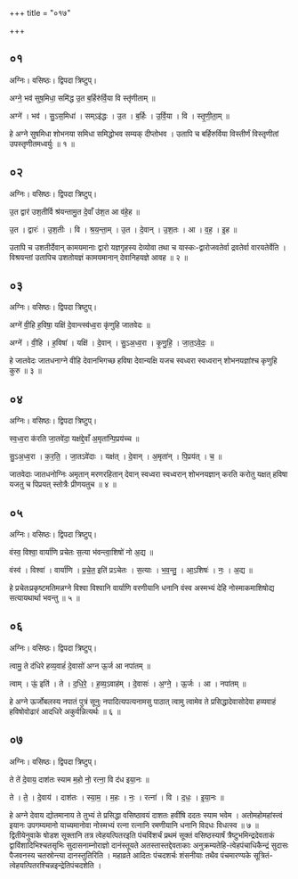 +++
title = "०१७"

+++


## ०१
अग्निः। वसिष्ठः। द्विपदा त्रिष्टुप्।

अग्ने॒ भव॑ सुष॒मिधा॒ समि॑द्ध उ॒त ब॒र्हिरु॑र्वि॒या वि स्तृ॑णीताम् ॥

अग्ने॑ । भव॑ । सु॒ऽस॒मिधा॑ । सम्ऽइ॑द्धः । उ॒त । ब॒र्हिः । उ॒र्वि॒या । वि । स्तृ॒णी॒ता॒म् ॥

हे अग्ने सुषमिधा शोभनया समिधा समिद्धोभव सम्यक् दीप्तोभव । उतापि च बर्हिरुर्विया विस्तीर्णं विस्तृणीतां उपस्तृणीतमध्वर्युः ॥ १ ॥

## ०२
अग्निः। वसिष्ठः। द्विपदा त्रिष्टुप्।

उ॒त द्वार॑ उश॒तीर्वि श्र॑यन्तामु॒त दे॒वाँ उ॑श॒त आ व॑हे॒ह ॥

उ॒त । द्वारः॑ । उ॒श॒तीः । वि । श्र॒य॒न्ता॒म् । उ॒त । दे॒वान् । उ॒श॒तः । आ । व॒ह॒ । इ॒ह ॥

उतापि च उशतीर्देवान् कामयमानाः द्वारो यज्ञगृहस्य देव्योवा तथा च यास्कः-द्वारोजवतेर्वा द्रवतेर्वा वारयतेर्वेति । विश्रयन्तां उतापिच उशतोयज्ञं कामयमानान् देवानिहयज्ञे आवह ॥ २ ॥

## ०३
अग्निः। वसिष्ठः। द्विपदा त्रिष्टुप्।

अग्ने॑ वी॒हि ह॒विषा॒ यक्षि॑ दे॒वान्त्स्व॑ध्व॒रा कृ॑णुहि जातवेदः ॥

अग्ने॑ । वी॒हि । ह॒विषा॑ । यक्षि॑ । दे॒वान् । सु॒ऽअ॒ध्व॒रा । कृ॒णु॒हि॒ । जा॒त॒ऽवे॒दः॒ ॥

हे जातवेदः जातधनाग्ने वीहि देवानभिगच्छ हविषा देवान्यक्षि यजच स्वध्वरा स्वध्वरान् शोभनयज्ञांश्च कृणुहि कुरु ॥ ३ ॥

## ०४
अग्निः। वसिष्ठः। द्विपदा त्रिष्टुप्।

स्व॒ध्व॒रा क॑रति जा॒तवे॑दा॒ यक्ष॑द्दे॒वाँ अ॒मृता॑न्पि॒प्रय॑च्च ॥

सु॒ऽअ॒ध्व॒रा । क॒र॒ति॒ । जा॒तऽवे॑दाः । यक्ष॑त् । दे॒वान् । अ॒मृता॑न् । पि॒प्रय॑त् । च॒ ॥

जातवेदाः जातधनोग्निः अमृतान् मरणरहितान् देवान् स्वध्वरा स्वध्वरान् शोभनयज्ञान् करति करोतु यक्षत् हविषा यजतु च पिप्रयत् स्तोत्रैः प्रीणयतुच ॥ ४ ॥

## ०५
अग्निः। वसिष्ठः। द्विपदा त्रिष्टुप्।

वंस्व॒ विश्वा॒ वार्या॑णि प्रचेतः स॒त्या भ॑वन्त्वा॒शिषो॑ नो अ॒द्य ॥

वंस्व॑ । विश्वा॑ । वार्या॑णि । प्र॒चे॒त॒ इति॑ प्रऽचेतः । स॒त्याः । भ॒व॒न्तु॒ । आ॒ऽशिषः॑ । नः॒ । अ॒द्य ॥

हे प्रचेतःप्रकृष्टमतिमन्नग्ने विश्वा विश्वानि वार्याणि वरणीयानि धनानि वंस्व अस्मभ्यं देहि नोस्माकमाशिषोद्य सत्यायथार्था भवन्तु ॥ ५ ॥

## ०६
अग्निः। वसिष्ठः। द्विपदा त्रिष्टुप्।

त्वामु॒ ते द॑धिरे हव्य॒वाहं॑ दे॒वासो॑ अग्न ऊ॒र्ज आ नपा॑तम् ॥

त्वाम् । ऊं॒ इति॑ । ते । द॒धि॒रे॒ । ह॒व्य॒ऽवाह॑म् । दे॒वासः॑ । अ॒ग्ने॒ । ऊ॒र्जः । आ । नपा॑तम् ॥

हे अग्ने ऊर्जोबलस्य नपातं पुत्रं सूनुः नपादित्यपत्यनामसु पाठात् त्वामु त्वामेव ते प्रसिद्धादेवासोदेवा हव्यवाहं हविषोवोढारं आदधिरे अकुर्वन्नित्यर्थः ॥ ६ ॥

## ०७
अग्निः। वसिष्ठः। द्विपदा त्रिष्टुप्।

ते ते॑ दे॒वाय॒ दाश॑तः स्याम म॒हो नो॒ रत्ना॒ वि द॑ध इया॒नः ॥

ते । ते॒ । दे॒वाय॑ । दाश॑तः । स्या॒म॒ । म॒हः । नः॒ । रत्ना॑ । वि । द॒धः॒ । इ॒या॒नः ॥

हे अग्ने देवाय द्योतमानाय ते तुभ्यं ते प्रसिद्धा वसिष्ठावयं दाशतः हवींषि ददतः स्याम भवेम । अतोमहोमहांस्त्वं इयानः उपगम्यमानो याच्यमानोवा नोस्मभ्यं रत्ना रत्नानि रमणीयानि धनानि विदधः विधत्स्व ॥ ७ ॥द्वितीयेनुवाके षोडश सूक्तानि तत्र त्वेहयत्पितरइति पंचविंशर्चं प्रथमं सूक्तं वसिष्ठस्यार्षं त्रैष्टुभमिन्द्रदेवताकं द्वाविंशादिभिश्चतसृभिः सुदासनाम्नोराज्ञो दानंस्तूयते अतस्तास्तद्देवताकाः अनुक्रम्यतेहि-त्वेहपंचाधिकैन्द्रं सुदासः पैजवनस्य चतस्रोन्त्या दानस्तुतिरिति । महाव्रते आदितः पंचदशर्चः शंसनीयाः तथैव पंचमारण्यके सूत्रितं-त्वेहयत्पितरश्चिन्नइन्द्रेतिपंचदशेति ।